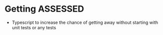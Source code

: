 # Getting ASSESSED

- Typescript to increase the chance of getting away without starting with unit tests or any tests
